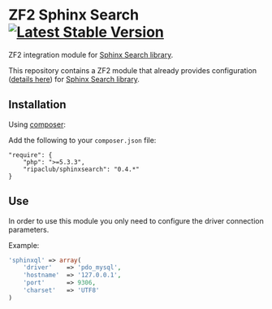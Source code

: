 ZF2 Sphinx Search [![Latest Stable Version](https://poser.pugx.org/ripaclub/zf2-sphinxsearch/v/stable.png)](https://packagist.org/packages/ripaclub/zf2-sphinxsearch)
=======================

ZF2 integration module for [Sphinx Search library](https://github.com/ripaclub/sphinxsearch).

This repository contains a ZF2 module that already provides configuration ([details here](https://github.com/ripaclub/sphinxsearch)) for [Sphinx Search library](https://github.com/ripaclub/sphinxsearch).

Installation
---

Using [composer](http://getcomposer.org/):

Add the following to your `composer.json` file:

    "require": {
        "php": ">=5.3.3",
        "ripaclub/sphinxsearch": "0.4.*"
    }

Use
---

In order to use this module you only need to configure the driver connection parameters.

Example:

```php
'sphinxql' => array(
	'driver'    => 'pdo_mysql',
	'hostname'  => '127.0.0.1',
	'port'      => 9306,
	'charset'   => 'UTF8'
)
```
